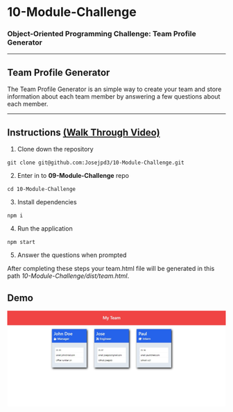 # 10-Module-Challenge

### Object-Oriented Programming Challenge: Team Profile Generator

---

## Team Profile Generator

The Team Profile Generator is an simple way to create your team and store information about each team member by answering a few questions about each member.

---

## Instructions [(Walk Through Video)](https://drive.google.com/file/d/1rZ2c32jrw2BuU1Xe4iiiTooaRzSynqSc/view) 

1. Clone down the repository
```
git clone git@github.com:Josejpd3/10-Module-Challenge.git
```
2. Enter in to **09-Module-Challenge** repo
```
cd 10-Module-Challenge
```
3. Install dependencies
```
npm i
```
4. Run the application
```
npm start
```
5. Answer the questions when prompted

After completing these steps your team.html file will be generated in this path *10-Module-Challenge/dist/team.html*.

## Demo

![Example generated html page](./team-html-main.jpg)
